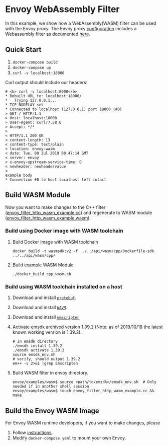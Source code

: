 # Envoy WebAssembly Filter

In this example, we show how a WebAssembly(WASM) filter can be used with the Envoy
proxy. The Envoy proxy [configuration](./envoy.yaml) includes a Webassembly filter
as documented [here](https://www.envoyproxy.io/docs/envoy/latest/).
<!--TODO(bianpengyuan): change to the url of Wasm filter once the doc is ready.-->



## Quick Start

1. `docker-compose build`
2. `docker-compose up`
3. `curl -v localhost:18000`

Curl output should include our headers:

```
# <b> curl -v localhost:8000</b>
* Rebuilt URL to: localhost:18000/
*   Trying 127.0.0.1...
* TCP_NODELAY set
* Connected to localhost (127.0.0.1) port 18000 (#0)
> GET / HTTP/1.1
> Host: localhost:18000
> User-Agent: curl/7.58.0
> Accept: */*
> 
< HTTP/1.1 200 OK
< content-length: 13
< content-type: text/plain
< location: envoy-wasm
< date: Tue, 09 Jul 2019 00:47:14 GMT
< server: envoy
< x-envoy-upstream-service-time: 0
< newheader: newheadervalue
< 
example body
* Connection #0 to host localhost left intact
```

## Build WASM Module

Now you want to make changes to the C++ filter ([envoy_filter_http_wasm_example.cc](envoy_filter_http_wasm_example.cc))
and regenerate to WASM module ([envoy_filter_http_wasm_example.wasm](envoy_filter_http_wasm_example.wasm)).

### Build using Docker image with WASM toolchain

1. Build Docker image with WASM toolchain
   ```shell
   docker build -t wasmsdk:v2 -f ../../api/wasm/cpp/Dockerfile-sdk ../../api/wasm/cpp/
   ```
2. Build example WASM Module
   ```shell
   ./docker_build_cpp_wasm.sh
   ```

### Build using WASM toolchain installed on a host

1. Download and install [`protobuf`](https://github.com/protocolbuffers/protobuf/blob/master/src/README.md).
2. Download and install [`WAVM`](https://github.com/WAVM/WAVM).
3. Download and install [`emscripten`](https://emscripten.org/docs/getting_started/downloads.html#installation-instructions)
4. Activate emsdk archived version 1.39.2 (Note: as of 2019/10/18 the latest known working version is 1.39.2).

    ```shell
    # in emsdk directory
    ./emsdk install 1.39.2
    ./emsdk activate 1.39.2
    source emsdk_env.sh
    # verify, should output 1.39.2
    em++ -v 2>&1 |grep Emscripten
    ```

5. Build WASM filter in envoy directory.

    ```shell
    envoy/examples/wasm$ source <path/to/emsdk>/emsdk_env.sh  # Only needed if in another shell session
    envoy/examples/wasm$ touch envoy_filter_http_wasm_example.cc && make
    ```

## Build the Envoy WASM Image

<!--TODO(incfly): remove this once we upstream WASM to envoyproxy main repo.-->

For Envoy WASM runtime developers, if you want to make changes, please

1. Follow [instructions](https://github.com/envoyproxy/envoy-wasm/blob/master/WASM.md).
2. Modify `docker-compose.yaml` to mount your own Envoy.
